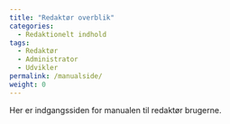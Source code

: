 ```yaml
---
title: "Redaktør overblik"
categories:
  - Redaktionelt indhold
tags:
  - Redaktør
  - Administrator
  - Udvikler
permalink: /manualside/
weight: 0
---
```


Her er indgangssiden for manualen til redaktør brugerne.